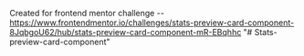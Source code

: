 Created for frontend mentor challenge --https://www.frontendmentor.io/challenges/stats-preview-card-component-8JqbgoU62/hub/stats-preview-card-component-mR-EBqhhc
"# Stats-preview-card-component" 
